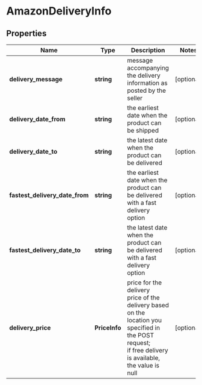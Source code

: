 # AmazonDeliveryInfo

## Properties

| Name | Type | Description | Notes |
|------------ | ------------- | ------------- | -------------|
**delivery_message** | **string** | message accompanying the delivery information as posted by the seller |[optional]|
**delivery_date_from** | **string** | the earliest date when the product can be shipped |[optional]|
**delivery_date_to** | **string** | the latest date when the product can be delivered |[optional]|
**fastest_delivery_date_from** | **string** | the earliest date when the product can be delivered with a fast delivery option |[optional]|
**fastest_delivery_date_to** | **string** | the latest date when the product can be delivered with a fast delivery option |[optional]|
**delivery_price** | **PriceInfo** | price for the delivery<br>price of the delivery based on the location you specified in the POST request;<br>if free delivery is available, the value is null |[optional]|